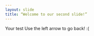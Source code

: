 ```yaml
---
layout: slide
title: “Welcome to our second slide!”
---
```

Your test
Use the left arrow to go back!
:(
